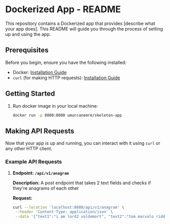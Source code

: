 # Dockerized App - README

This repository contains a Dockerized app that provides [describe what your app does]. This README will guide you through the process of setting up and using the app.

## Prerequisites

Before you begin, ensure you have the following installed:

- Docker: [Installation Guide](https://docs.docker.com/get-docker/)
- `curl` (for making HTTP requests): [Installation Guide](https://curl.se/download.html)

## Getting Started

1. Run docker image in your local machine:

    ```bash
    docker run -p 8080:8080 umurcanemre/skeleton-app
    ```

## Making API Requests

Now that your app is up and running, you can interact with it using `curl` or any other HTTP client.

### Example API Requests

1. **Endpoint: `/api/v1/anagram`**

   **Description:** A post endpoint that takes 2 text fields and checks if they're anagrams of each other

   **Request:**
   ```bash
   curl --location 'localhost:8080/api/v1/anagram' \
    --header 'Content-Type: application/json' \
    --data '{"text1":"i am lord2 voldemort", "text2":"tom marvolo riddle"}'
